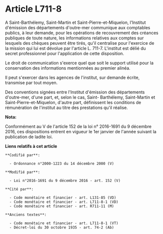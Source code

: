 # Article L711-8

A Saint-Barthélemy, Saint-Martin et Saint-Pierre-et-Miquelon, l'Institut d'émission des départements d'outre-mer communique
aux comptables publics, à leur demande, pour les opérations de recouvrement des créances publiques de toute nature, les
informations relatives aux comptes sur lesquels des chèques peuvent être tirés, qu'il centralise pour l'exercice de la
mission qui lui est dévolue par l'article L. 711-7. L'institut est délié du secret professionnel pour l'application de cette
disposition. 

Le droit de communication s'exerce quel que soit le support utilisé pour la conservation des informations mentionnées au
premier alinéa. 

Il peut s'exercer dans les agences de l'institut, sur demande écrite, transmise par tout moyen. 

Des conventions signées entre l'Institut d'émission des départements d'outre-mer, d'une part, et, selon le cas, Saint-
Barthélemy, Saint-Martin et Saint-Pierre-et-Miquelon, d'autre part, définissent les conditions de rémunération de l'institut
au titre des prestations qu'il réalise.

**Nota:**

Conformément au V de l'article 152 de la loi n° 2016-1691 du 9 décembre 2016, ces dispositions entrent en vigueur le 1er
janvier de l'année suivant la publication de ladite loi.

**Liens relatifs à cet article**

	**Codifié par**:

	  - Ordonnance n°2000-1223 du 14 décembre 2000 (V)

	**Modifié par**:

	  - Loi n°2016-1691 du 9 décembre 2016 - art. 152 (V)

	**Cité par**:

	  - Code monétaire et financier - art. L131-85 (VD)
	  - Code monétaire et financier - art. L711-8-1 (VD)
	  - Code monétaire et financier - art. R711-11 (M)

	**Anciens textes**:

	  - Code monétaire et financier - art. L711-8-1 (VT)
	  - Décret-loi du 30 octobre 1935 - art. 74-2 (Ab)
